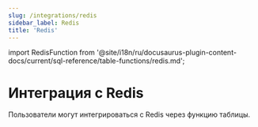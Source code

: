 ```yaml
---
slug: /integrations/redis
sidebar_label: Redis
title: 'Redis'
---
```


import RedisFunction from '@site/i18n/ru/docusaurus-plugin-content-docs/current/sql-reference/table-functions/redis.md';


# Интеграция с Redis

Пользователи могут интегрироваться с Redis через функцию таблицы. 

<RedisFunction/>
